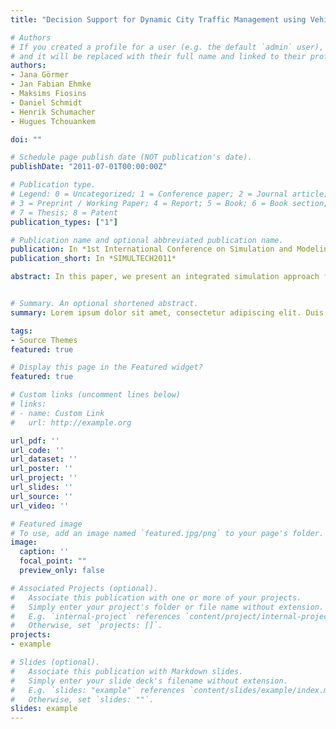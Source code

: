 ```yaml
---
title: "Decision Support for Dynamic City Traffic Management using Vehicular Communication"

# Authors
# If you created a profile for a user (e.g. the default `admin` user), write the username (folder name) here 
# and it will be replaced with their full name and linked to their profile.
authors:
- Jana Görmer
- Jan Fabian Ehmke
- Maksims Fiosins
- Daniel Schmidt
- Henrik Schumacher
- Hugues Tchouankem 

doi: ""

# Schedule page publish date (NOT publication's date).
publishDate: "2011-07-01T00:00:00Z"

# Publication type.
# Legend: 0 = Uncategorized; 1 = Conference paper; 2 = Journal article;
# 3 = Preprint / Working Paper; 4 = Report; 5 = Book; 6 = Book section;
# 7 = Thesis; 8 = Patent
publication_types: ["1"]

# Publication name and optional abbreviated publication name.
publication: In *1st International Conference on Simulation and Modeling Methodologies, Technologies and Applications (SIMULTECH), Noordwijkerhout, The Netherlands*
publication_short: In *SIMULTECH2011*

abstract: In this paper, we present an integrated simulation approach featuring centralized and decentralized traffic management in urban areas. Our aim is to improve traffic flows by dynamic traffic management which is supported by vehicular communication interlinking centralized and decentralized decision making. We focus on traffic state estimation and the optimization of traffic lights as a central component to influence local traffic states, while individual traffic participants’ behavior is modeled by multiagent systems. Traffic participants achieve their individual goals by formation of groups and improving their knowledge about the road network by means of learning. Modeling of vehicular communication takes into account specific characteristics of urban areas, ensuring the realistic collection and dissemination of (de)centralized information. We provide a comprehensive microscopic traffic simulation framework featuring innovative functionality regarding dynamic traffic management, decentralized decision making as well as realistic communication modeling. To illustrate and validate our approach, we present a use case in a city scenario. Simulations are implemented based on the microscopic traffic simulator AIMSUN, which is significantly extended using the AIMSUN API.


# Summary. An optional shortened abstract.
summary: Lorem ipsum dolor sit amet, consectetur adipiscing elit. Duis posuere tellus ac convallis placerat. Proin tincidunt magna sed ex sollicitudin condimentum.

tags:
- Source Themes
featured: true

# Display this page in the Featured widget?
featured: true

# Custom links (uncomment lines below)
# links:
# - name: Custom Link
#   url: http://example.org

url_pdf: ''
url_code: ''
url_dataset: ''
url_poster: ''
url_project: ''
url_slides: ''
url_source: ''
url_video: ''

# Featured image
# To use, add an image named `featured.jpg/png` to your page's folder. 
image:
  caption: ''
  focal_point: ""
  preview_only: false

# Associated Projects (optional).
#   Associate this publication with one or more of your projects.
#   Simply enter your project's folder or file name without extension.
#   E.g. `internal-project` references `content/project/internal-project/index.md`.
#   Otherwise, set `projects: []`.
projects:
- example

# Slides (optional).
#   Associate this publication with Markdown slides.
#   Simply enter your slide deck's filename without extension.
#   E.g. `slides: "example"` references `content/slides/example/index.md`.
#   Otherwise, set `slides: ""`.
slides: example
---
```


